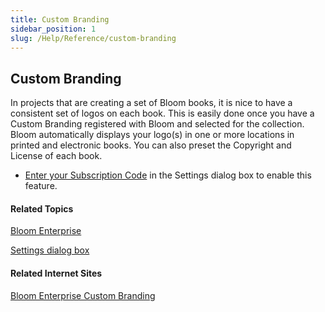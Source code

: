 ```yaml
---
title: Custom Branding
sidebar_position: 1
slug: /Help/Reference/custom-branding
---
```


## Custom Branding

In projects that are creating a set of Bloom books, it is nice to have a consistent set of logos on each book. This is easily done once you have a Custom Branding registered with Bloom and selected for the collection. Bloom automatically displays your logo(s) in one or more locations in printed and electronic books. You can also preset the Copyright and License of each book.

-   [Enter your Subscription Code](../../Basic_tasks/Enter_Subscription_Code.md) in the Settings dialog box to enable this feature.

#### Related Topics

[Bloom Enterprise](EnterpriseRequired.md)

[Settings dialog box](../../../User_Interface/Dialog_boxes/Settings_dialog_box.md)

#### Related Internet Sites

[Bloom Enterprise Custom Branding](https://docs.bloomlibrary.org/what-branding-can-do/ "https://docs.bloomlibrary.org/what-branding-can-do/")